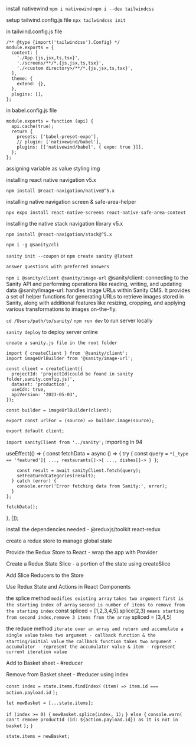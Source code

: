 <!-- installing tailwind -->

install nativewind
`npm i nativewind`
`npm i --dev tailwindcss`

setup tailwind.config.js file
`npx tailwindcss init`

in tailwind.config.js file

```
/** @type {import('tailwindcss').Config} */
module.exports = {
  content: [
    './App.{js,jsx,ts,tsx}',
    './screens/**/*.{js,jsx,ts,tsx}',
    './<custom directory>/**/*.{js,jsx,ts,tsx}',
  ],
  theme: {
    extend: {},
  },
  plugins: [],
};
```

in babel.config.js file

```
module.exports = function (api) {
  api.cache(true);
  return {
    presets: ['babel-preset-expo'],
    // plugin: ['nativewind/babel'],
    plugins: [['nativewind/babel', { expo: true }]],
  };
};
```

<!-- nativewind Limitations -->

assigning variable as value
styling img
<TouchableOpacity/>

installing react native navigation v5.x

<!-- {NavigationContainer ,useNavigation} -->

`npm install @react-navigation/native@^5.x`

installing native navigation screen & safe-area-helper

`npx expo install react-native-screens react-native-safe-area-context`

installing the native stack navigation library v5.x

<!-- {createStackNavigation} -->
<!-- const Stack = createStackNavigation -->

`npm install @react-navigation/stack@^5.x`

<!-- working with sanity -->

<!-- install sanity globally -->

`npm i -g @sanity/cli`

<!-- initialize sanity -->

`sanity init --coupon`
or
`npm create sanity @latest`

`answer questions with preferred answers`

<!-- in project root -->

`npm i @sanity/client @sanity/image-url`
@sanity/client: connecting to the Sanity API and performing operations like reading, writing, and updating data
@sanity/image-url: handles image URLs within Sanity CMS. It provides a set of helper functions for generating URLs to retrieve images stored in Sanity, along with additional features like resizing, cropping, and applying various transformations to images on-the-fly.

<!-- open sanity folder in integrated terminal -->

`cd /Users/path/to/sanity/`
`npm run dev` to run server locally

`sanity deploy` to deploy server online

<!-- fetching data from sanity -->

`create a sanity.js file in the root folder`

```
import { createClient } from '@sanity/client';
import imageUrlBuilder from '@sanity/image-url';

const client = createClient({
  projectId: 'projectId(could be found in sanity folder,sanity.config.js)',
  dataset: 'production',
  useCdn: true,
  apiVersion: '2023-05-03',
});

const builder = imageUrlBuilder(client);

export const urlFor = (source) => builder.image(source);

export default client;
```

<!-- in the component where data needs to be fetched -->

`import sanityClient from '../sanity';` importing ln 94

<!-- syntax to fetch data from sanity -->

useEffect(() => {
const fetchData = async () => {
try {
const query = `*[_type == 'featured']{
          ...,
          restaurants[]->{
            ...,
            dishes[]->
          }
        }`;

        const result = await sanityClient.fetch(query);
        setFeaturedCategories(result);
      } catch (error) {
        console.error('Error fetching data from Sanity:', error);
      }
    };

    fetchData();

}, []);

<!-- using redux toolkit for global state management -->

install the dependencies needed - @reduxjs/toolkit react-redux

<!--
npm install @reduxjs/toolkit react-redux
 -->

create a redux store to manage global state

<!--
import { configureStore } from '@reduxjs/toolkit'

export const store = configureStore({
  reducer: {},
})
 -->

Provide the Redux Store to React - wrap the app with Provider

<!--
import { store } from './app/store'
import { Provider } from 'react-redux'

ReactDOM.render(
  <Provider store={store}>
 -->

Create a Redux State Slice - a portion of the state using createSlice

<!--
import { createSlice } from '@reduxjs/toolkit'

const initialState = {
  value: 0,
}

export const counterSlice = createSlice({
  name: 'counter',
  initialState,
  reducers: {
    increment: (state) => {

      state.value += 1
    },
    decrement: (state) => {
      state.value -= 1
    },
    incrementByAmount: (state, action) => {
      state.value += action.payload
    },
  },
})


export const { increment, decrement, incrementByAmount } = counterSlice.actions

export default counterSlice.reducer
 -->

Add Slice Reducers to the Store

<!--
import { configureStore } from '@reduxjs/toolkit'
import counterReducer from '../features/counter/counterSlice'

export const store = configureStore({
  reducer: {
    counter: counterReducer,
  },
})
 -->

Use Redux State and Actions in React Components

<!--
import { useSelector, useDispatch } from 'react-redux'
import { decrement, increment } from './counterSlice'

export function Counter() {
  const count = useSelector((state) => state.counter.value)
  const dispatch = useDispatch()

  return (
        <button
          onClick={() => dispatch(increment())}
        >
          Increment
        </button>
 -->

the splice method
`modifies existing array`
`takes two argument`
`first is the starting index of array`
`second is number of items to remove from the starting index`
const spliced = [1,2,3,4,5].splice(2,3)
`means starting from second index,remove 3 items from the array`
spliced = [3,4,5]

the reduce method
`iterate over an array and return and accumulate a single value`
`takes two argument - callback function & the starting/initial value`
`the callback function takes two argument - accumulator - represent the accumulator value & item - represent current iteration value`

<!-- const selectBasketTotal = (state) =>
  state.basket.items.reduce((total, items) => (total += items.price), 0); -->

Add to Basket sheet - #reducer
<!-- addToBAsket(state, action) {
      state.items = [...state.items, action.payload];
    }, -->

Remove from Basket sheet - #reducer using index

<!-- use the findIndex js method to get the index whose id match -->

`const index = state.items.findIndex(`
`(item) => item.id === action.payload.id`
`);`

<!-- take snapshot of the items in state  -->

`let newBasket = [...state.items];`

<!-- check if index is valid and delete the specific index using splice method -->

`if (index >= 0) {`
`newBasket.splice(index, 1);`
`} else {`
`console.warn(`
`can't remove productId (id: ${action.payload.id}) as it is not in basket`
`);`
`}`

<!-- update the state items -->

`state.items = newBasket;`
